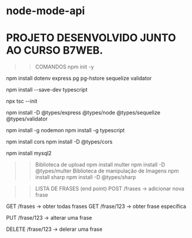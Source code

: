 # node-mode-api

# PROJETO DESENVOLVIDO JUNTO AO CURSO B7WEB. 

>> COMANDOS
npm init -y

npm install dotenv express pg pg-hstore sequelize validator

npm install --save-dev typescript

npx tsc --init

npm install -D @types/express @types/node @types/sequelize @types/validator

npm install -g nodemon
npm install -g typescript

npm install cors
npm install -D @types/cors

npm install mysql2

>> Biblioteca de upload
npm install multer
npm install -D @types/multer
>> Biblioteca de manipulação de Imagens
npm install sharp
npm install -D @types/sharp

>> LISTA DE FRASES (end point)
POST /frases -> adicionar nova frase

GET /frases -> obter todas frases
GET /frase/123 -> obter frase específica

PUT /frase/123 -> alterar uma frase

DELETE /frase/123 -> delerar uma frase